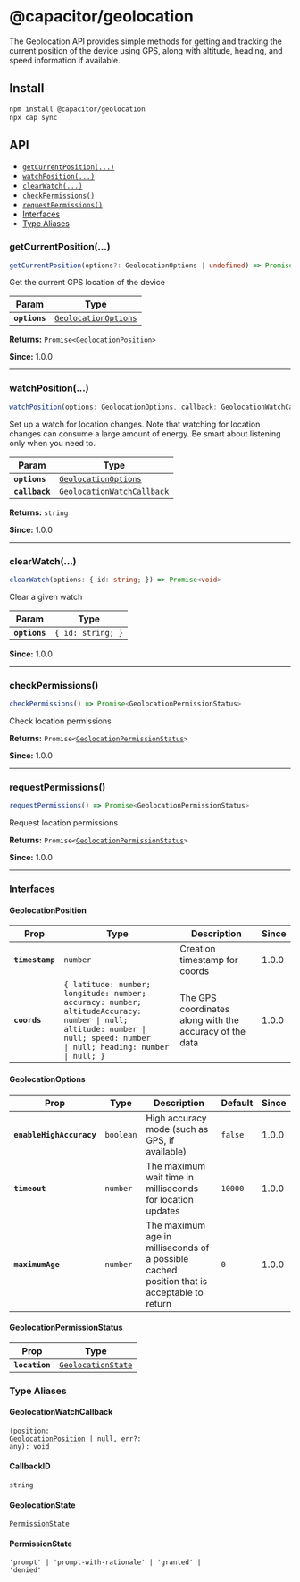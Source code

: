 # @capacitor/geolocation

The Geolocation API provides simple methods for getting and tracking the current position of the device using GPS, along with altitude, heading, and speed information if available.

## Install

```bash
npm install @capacitor/geolocation
npx cap sync
```

## API

<docgen-index>

* [`getCurrentPosition(...)`](#getcurrentposition)
* [`watchPosition(...)`](#watchposition)
* [`clearWatch(...)`](#clearwatch)
* [`checkPermissions()`](#checkpermissions)
* [`requestPermissions()`](#requestpermissions)
* [Interfaces](#interfaces)
* [Type Aliases](#type-aliases)

</docgen-index>

<docgen-api>
<!--Update the source file JSDoc comments and rerun docgen to update the docs below-->

### getCurrentPosition(...)

```typescript
getCurrentPosition(options?: GeolocationOptions | undefined) => Promise<GeolocationPosition>
```

Get the current GPS location of the device

| Param         | Type                                                              |
| ------------- | ----------------------------------------------------------------- |
| **`options`** | <code><a href="#geolocationoptions">GeolocationOptions</a></code> |

**Returns:** <code>Promise&lt;<a href="#geolocationposition">GeolocationPosition</a>&gt;</code>

**Since:** 1.0.0

--------------------


### watchPosition(...)

```typescript
watchPosition(options: GeolocationOptions, callback: GeolocationWatchCallback) => CallbackID
```

Set up a watch for location changes. Note that watching for location changes
can consume a large amount of energy. Be smart about listening only when you need to.

| Param          | Type                                                                          |
| -------------- | ----------------------------------------------------------------------------- |
| **`options`**  | <code><a href="#geolocationoptions">GeolocationOptions</a></code>             |
| **`callback`** | <code><a href="#geolocationwatchcallback">GeolocationWatchCallback</a></code> |

**Returns:** <code>string</code>

**Since:** 1.0.0

--------------------


### clearWatch(...)

```typescript
clearWatch(options: { id: string; }) => Promise<void>
```

Clear a given watch

| Param         | Type                         |
| ------------- | ---------------------------- |
| **`options`** | <code>{ id: string; }</code> |

**Since:** 1.0.0

--------------------


### checkPermissions()

```typescript
checkPermissions() => Promise<GeolocationPermissionStatus>
```

Check location permissions

**Returns:** <code>Promise&lt;<a href="#geolocationpermissionstatus">GeolocationPermissionStatus</a>&gt;</code>

**Since:** 1.0.0

--------------------


### requestPermissions()

```typescript
requestPermissions() => Promise<GeolocationPermissionStatus>
```

Request location permissions

**Returns:** <code>Promise&lt;<a href="#geolocationpermissionstatus">GeolocationPermissionStatus</a>&gt;</code>

**Since:** 1.0.0

--------------------


### Interfaces


#### GeolocationPosition

| Prop            | Type                                                                                                                                                                                | Description                                             | Since |
| --------------- | ----------------------------------------------------------------------------------------------------------------------------------------------------------------------------------- | ------------------------------------------------------- | ----- |
| **`timestamp`** | <code>number</code>                                                                                                                                                                 | Creation timestamp for coords                           | 1.0.0 |
| **`coords`**    | <code>{ latitude: number; longitude: number; accuracy: number; altitudeAccuracy: number \| null; altitude: number \| null; speed: number \| null; heading: number \| null; }</code> | The GPS coordinates along with the accuracy of the data | 1.0.0 |


#### GeolocationOptions

| Prop                     | Type                 | Description                                                                                | Default            | Since |
| ------------------------ | -------------------- | ------------------------------------------------------------------------------------------ | ------------------ | ----- |
| **`enableHighAccuracy`** | <code>boolean</code> | High accuracy mode (such as GPS, if available)                                             | <code>false</code> | 1.0.0 |
| **`timeout`**            | <code>number</code>  | The maximum wait time in milliseconds for location updates                                 | <code>10000</code> | 1.0.0 |
| **`maximumAge`**         | <code>number</code>  | The maximum age in milliseconds of a possible cached position that is acceptable to return | <code>0</code>     | 1.0.0 |


#### GeolocationPermissionStatus

| Prop           | Type                                                          |
| -------------- | ------------------------------------------------------------- |
| **`location`** | <code><a href="#geolocationstate">GeolocationState</a></code> |


### Type Aliases


#### GeolocationWatchCallback

<code>(position: <a href="#geolocationposition">GeolocationPosition</a> | null, err?: any): void</code>


#### CallbackID

<code>string</code>


#### GeolocationState

<code><a href="#permissionstate">PermissionState</a></code>


#### PermissionState

<code>'prompt' | 'prompt-with-rationale' | 'granted' | 'denied'</code>

</docgen-api>

